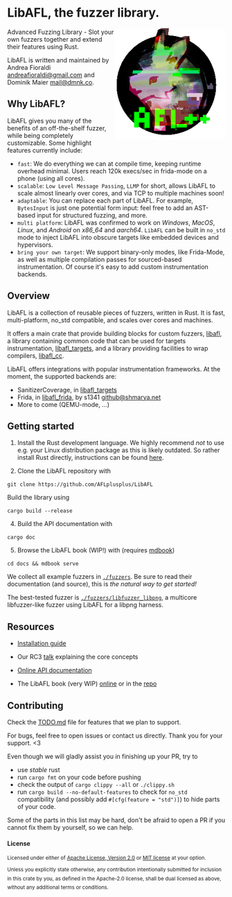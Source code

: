 # LibAFL, the fuzzer library.

 <img align="right" src="https://github.com/AFLplusplus/Website/raw/master/static/logo_256x256.png" alt="AFL++ Logo">

Advanced Fuzzing Library - Slot your own fuzzers together and extend their features using Rust.

LibAFL is written and maintained by Andrea Fioraldi <andreafioraldi@gmail.com> and Dominik Maier <mail@dmnk.co>.

## Why LibAFL?

LibAFL gives you many of the benefits of an off-the-shelf fuzzer, while being completely customizable.
Some highlight features currently include:
- `fast`: We do everything we can at compile time, keeping runtime overhead minimal. Users reach 120k execs/sec in frida-mode on a phone (using all cores).
- `scalable`: `Low Level Message Passing`, `LLMP` for short, allows LibAFL to scale almost linearly over cores, and via TCP to multiple machines soon!
- `adaptable`: You can replace each part of LibAFL. For example, `BytesInput` is just one potential form input:
feel free to add an AST-based input for structured fuzzing, and more.
- `multi platform`: LibAFL was confirmed to work on *Windows*, *MacOS*, *Linux*, and *Android* on *x86_64* and *aarch64*. `LibAFL` can be built in `no_std` mode to inject LibAFL into obscure targets like embedded devices and hypervisors.
- `bring your own target`: We support binary-only modes, like Frida-Mode, as well as multiple compilation passes for sourced-based instrumentation. Of course it's easy to add custom instrumentation backends.

## Overview

LibAFL is a collection of reusable pieces of fuzzers, written in Rust.
It is fast, multi-platform, no_std compatible, and scales over cores and machines.

It offers a main crate that provide building blocks for custom fuzzers, [libafl](./libafl), a library containing common code that can be used for targets instrumentation, [libafl_targets](./libafl_targets), and a library providing facilities to wrap compilers, [libafl_cc](./libafl_cc).

LibAFL offers integrations with popular instrumentation frameworks. At the moment, the supported backends are:

+ SanitizerCoverage, in [libafl_targets](./libafl_targets)
+ Frida, in [libafl_frida](./libafl_frida), by s1341 <github@shmarya.net>
+ More to come (QEMU-mode, ...)

## Getting started

1. Install the Rust development language. We highly recommend *not* to use e.g.
your Linux distribution package as this is likely outdated. So rather install
Rust directly, instructions can be found [here](https://www.rust-lang.org/tools/install).

2. Clone the LibAFL repository with

```
git clone https://github.com/AFLplusplus/LibAFL
```

Build the library using

```
cargo build --release
```

4. Build the API documentation with

```
cargo doc
```

5. Browse the LibAFL book (WIP!) with (requires [mdbook](https://github.com/rust-lang/mdBook))

```
cd docs && mdbook serve
```

We collect all example fuzzers in [`./fuzzers`](./fuzzers/).
Be sure to read their documentation (and source), this is *the natural way to get started!*

The best-tested fuzzer is [`./fuzzers/libfuzzer_libpng`](./fuzzers/libfuzzer_libpng), a multicore libfuzzer-like fuzzer using LibAFL for a libpng harness.

## Resources

+ [Installation guide](./docs/src/getting_started/setup.md)

+ Our RC3 [talk](http://www.youtube.com/watch?v=3RWkT1Q5IV0 "Fuzzers Like LEGO") explaining the core concepts

+ [Online API documentation](https://docs.rs/libafl/)

+ The LibAFL book (very WIP) [online](https://aflplus.plus/libafl-book) or in the [repo](./docs/src/)

## Contributing

Check the [TODO.md](./TODO.md) file for features that we plan to support.

For bugs, feel free to open issues or contact us directly. Thank you for your support. <3

Even though we will gladly assist you in finishing up your PR, try to
- use *stable* rust
- run `cargo fmt` on your code before pushing
- check the output of `cargo clippy --all` or `./clippy.sh`
- run `cargo build --no-default-features` to check for `no_std` compatibility (and possibly add `#[cfg(feature = "std")]`) to hide parts of your code.

Some of the parts in this list may be hard, don't be afraid to open a PR if you cannot fix them by yourself, so we can help.

#### License

<sup>
Licensed under either of <a href="LICENSE-APACHE">Apache License, Version
2.0</a> or <a href="LICENSE-MIT">MIT license</a> at your option.
</sup>

<br>

<sub>
Unless you explicitly state otherwise, any contribution intentionally submitted
for inclusion in this crate by you, as defined in the Apache-2.0 license, shall
be dual licensed as above, without any additional terms or conditions.
</sub>

